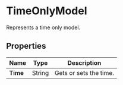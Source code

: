 # TimeOnlyModel

Represents a time only model.

## Properties

| Name | Type | Description |
|------|------|-------------|
| **Time** | String | Gets or sets the time. |
